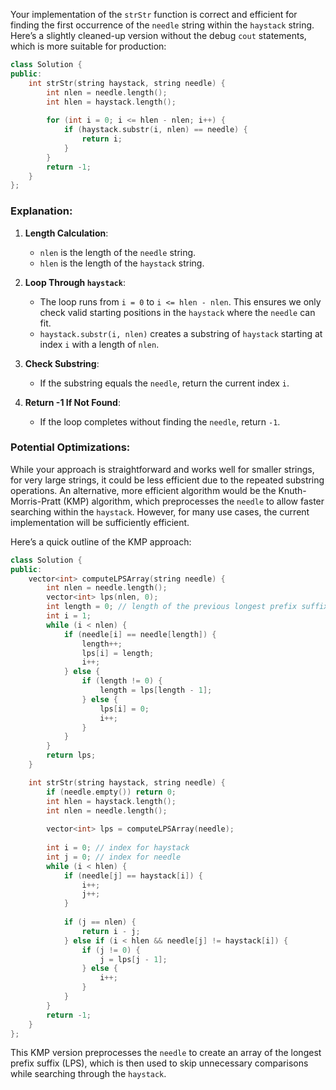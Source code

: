 Your implementation of the `strStr` function is correct and efficient for finding the first occurrence of the `needle` string within the `haystack` string. Here’s a slightly cleaned-up version without the debug `cout` statements, which is more suitable for production:

```cpp
class Solution {
public:
    int strStr(string haystack, string needle) {
        int nlen = needle.length();
        int hlen = haystack.length();
        
        for (int i = 0; i <= hlen - nlen; i++) {
            if (haystack.substr(i, nlen) == needle) {
                return i;
            }
        }
        return -1;
    }
};
```

### Explanation:

1. **Length Calculation**:
   - `nlen` is the length of the `needle` string.
   - `hlen` is the length of the `haystack` string.

2. **Loop Through `haystack`**:
   - The loop runs from `i = 0` to `i <= hlen - nlen`. This ensures we only check valid starting positions in the `haystack` where the `needle` can fit.
   - `haystack.substr(i, nlen)` creates a substring of `haystack` starting at index `i` with a length of `nlen`.

3. **Check Substring**:
   - If the substring equals the `needle`, return the current index `i`.

4. **Return -1 If Not Found**:
   - If the loop completes without finding the `needle`, return `-1`.

### Potential Optimizations:

While your approach is straightforward and works well for smaller strings, for very large strings, it could be less efficient due to the repeated substring operations. An alternative, more efficient algorithm would be the Knuth-Morris-Pratt (KMP) algorithm, which preprocesses the `needle` to allow faster searching within the `haystack`. However, for many use cases, the current implementation will be sufficiently efficient.

Here’s a quick outline of the KMP approach:

```cpp
class Solution {
public:
    vector<int> computeLPSArray(string needle) {
        int nlen = needle.length();
        vector<int> lps(nlen, 0);
        int length = 0; // length of the previous longest prefix suffix
        int i = 1;
        while (i < nlen) {
            if (needle[i] == needle[length]) {
                length++;
                lps[i] = length;
                i++;
            } else {
                if (length != 0) {
                    length = lps[length - 1];
                } else {
                    lps[i] = 0;
                    i++;
                }
            }
        }
        return lps;
    }

    int strStr(string haystack, string needle) {
        if (needle.empty()) return 0;
        int hlen = haystack.length();
        int nlen = needle.length();
        
        vector<int> lps = computeLPSArray(needle);
        
        int i = 0; // index for haystack
        int j = 0; // index for needle
        while (i < hlen) {
            if (needle[j] == haystack[i]) {
                i++;
                j++;
            }
            
            if (j == nlen) {
                return i - j;
            } else if (i < hlen && needle[j] != haystack[i]) {
                if (j != 0) {
                    j = lps[j - 1];
                } else {
                    i++;
                }
            }
        }
        return -1;
    }
};
```

This KMP version preprocesses the `needle` to create an array of the longest prefix suffix (LPS), which is then used to skip unnecessary comparisons while searching through the `haystack`.